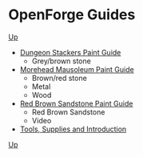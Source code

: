 # OpenForge Guides
[Up](../README.md)

* [Dungeon Stackers Paint Guide](dungeon_stackers_rough_stone/README.md)
  * Grey/brown stone
* [Morehead Mausoleum Paint Guide](morehead_mausoleum/README.md)
  * Brown/red stone
  * Metal
  * Wood
* [Red Brown Sandstone Paint Guide](red_sandstone/README.md)
  * Red Brown Sandstone
  * Video
* [Tools, Supplies and Introduction](../sets/README.md)

[Up](../README.md)
